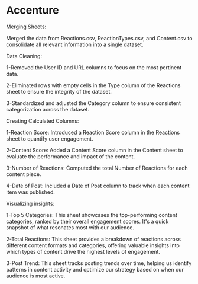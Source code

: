 # Accenture

Merging Sheets:

 Merged the data from Reactions.csv, ReactionTypes.csv, and Content.csv to consolidate all relevant information into a single dataset.

Data Cleaning:

 1-Removed the User ID and URL columns to focus on the most pertinent data.
 
 2-Eliminated rows with empty cells in the Type column of the Reactions sheet to ensure the integrity of the dataset.
 
 3-Standardized and adjusted the Category column to ensure consistent categorization across the dataset.

Creating Calculated Columns:

 1-Reaction Score: Introduced a Reaction Score column in the Reactions sheet to quantify user engagement.
 
 2-Content Score: Added a Content Score column in the Content sheet to evaluate the performance and impact of the content.
 
 3-Number of Reactions: Computed the total Number of Reactions for each content piece.
 
 4-Date of Post: Included a Date of Post column to track when each content item was published.

Visualizing insights:

 1-Top 5 Categories: This sheet showcases the top-performing content categories, ranked by their overall engagement scores. It's a quick snapshot of what resonates 
 most with our audience.
 
 2-Total Reactions: This sheet provides a breakdown of reactions across different content formats and categories, offering valuable insights into which types of 
 content drive the highest levels of engagement.
 
 3-Post Trend: This sheet tracks posting trends over time, helping us identify patterns in content activity and optimize our strategy based on when our audience is 
 most active.








